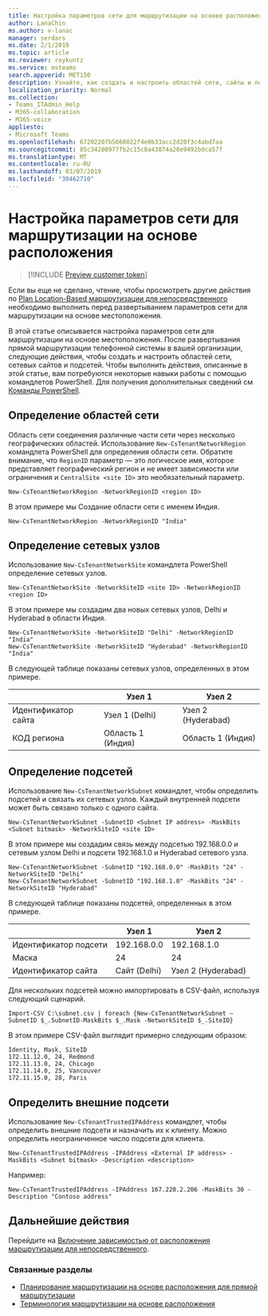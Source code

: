 ```yaml
---
title: Настройка параметров сети для маршрутизации на основе расположения
author: LanaChin
ms.author: v-lanac
manager: serdars
ms.date: 2/1/2019
ms.topic: article
ms.reviewer: roykuntz
ms.service: msteams
search.appverid: MET150
description: Узнайте, как создать и настроить областей сети, сайты и подсети для маршрутизации на основе расположения для прямой маршрутизации.
localization_priority: Normal
ms.collection:
- Teams_ITAdmin_Help
- M365-collaboration
- M365-voice
appliesto:
- Microsoft Teams
ms.openlocfilehash: 67202207b5668022f4e0b33acc2d20f3c4abd7aa
ms.sourcegitcommit: 85c34280977fb2c15c8a43874a20e9492bdca57f
ms.translationtype: MT
ms.contentlocale: ru-RU
ms.lasthandoff: 03/07/2019
ms.locfileid: "30462710"
---
```

# <a name="configure-network-settings-for-location-based-routing"></a>Настройка параметров сети для маршрутизации на основе расположения

> [!INCLUDE [Preview customer token](includes/preview-feature.md)] 

Если вы еще не сделано, чтение, чтобы просмотреть другие действия по [Plan Location-Based маршрутизации для непосредственного](location-based-routing-plan.md) необходимо выполнить перед развертыванием параметров сети для маршрутизации на основе местоположения.

В этой статье описывается настройка параметров сети для маршрутизации на основе местоположения. После развертывания прямой маршрутизации телефонной системы в вашей организации, следующие действия, чтобы создать и настроить областей сети, сетевых сайтов и подсетей. Чтобы выполнить действия, описанные в этой статье, вам потребуются некоторые навыки работы с помощью командлетов PowerShell. Для получения дополнительных сведений см [Команды PowerShell](teams-powershell-overview.md).

## <a name="define-network-regions"></a>Определение областей сети
 Область сети соединения различные части сети через несколько географических областей. Использование ``New-CsTenantNetworkRegion`` командлета PowerShell для определения области сети. Обратите внимание, что ``RegionID`` параметр — это логическое имя, которое представляет географический регион и не имеет зависимости или ограничения и ``CentralSite <site ID>`` это необязательный параметр. 

```
New-CsTenantNetworkRegion -NetworkRegionID <region ID>  
```

В этом примере мы Создание области сети с именем Индия. 
```
New-CsTenantNetworkRegion -NetworkRegionID "India"  
```

## <a name="define-network-sites"></a>Определение сетевых узлов

Использование ``New-CsTenantNetworkSite`` командлета PowerShell определение сетевых узлов. 

```
New-CsTenantNetworkSite -NetworkSiteID <site ID> -NetworkRegionID <region ID>
```
В этом примере мы создадим два новых сетевых узлов, Delhi и Hyderabad в области Индия. 
```
New-CsTenantNetworkSite -NetworkSiteID "Delhi" -NetworkRegionID "India" 
New-CsTenantNetworkSite -NetworkSiteID "Hyderabad" -NetworkRegionID "India" 
```
В следующей таблице показаны сетевых узлов, определенных в этом примере. 

||Узел 1 |Узел 2 |
|---------|---------|---------|
|Идентификатор сайта    |    Узел 1 (Delhi)     |  Узел 2 (Hyderabad)       |
|КОД региона  |     Область 1 (Индия)    |   Область 1 (Индия)      |

## <a name="define-network-subnets"></a>Определение подсетей

Использование ``New-CsTenantNetworkSubnet`` командлет, чтобы определить подсетей и связать их сетевых узлов. Каждый внутренней подсети может быть связано только с одного сайта. 
```
New-CsTenantNetworkSubnet -SubnetID <Subnet IP address> -MaskBits <Subnet bitmask> -NetworkSiteID <site ID> 
```
В этом примере мы создадим связь между подсетью 192.168.0.0 и сетевым узлом Delhi и подсети 192.168.1.0 и Hyderabad сетевого узла.
```
New-CsTenantNetworkSubnet -SubnetID "192.168.0.0" -MaskBits "24" -NetworkSiteID "Delhi" 
New-CsTenantNetworkSubnet -SubnetID "192.168.1.0" -MaskBits "24" -NetworkSiteID "Hyderabad" 
```
В следующей таблице показаны подсетей, определенных в этом примере. 

||Узел 1 |Узел 2 |
|---------|---------|---------|
|Идентификатор подсети   |    192.168.0.0     |  192.168.1.0     |
|Маска  |     24    |   24      |
|Идентификатор сайта  | Сайт (Delhi) | Узел 2 (Hyderabad) |

Для нескольких подсетей можно импортировать в CSV-файл, используя следующий сценарий.
```
Import-CSV C:\subnet.csv | foreach {New-CsTenantNetworkSubnet –SubnetID $_.SubnetID-MaskBits $_.Mask -NetworkSiteID $_.SiteID}  
```
В этом примере CSV-файл выглядит примерно следующим образом:
```
Identity, Mask, SiteID 
172.11.12.0, 24, Redmond 
172.11.13.0, 24, Chicago 
172.11.14.0, 25, Vancouver 
172.11.15.0, 28, Paris
```
## <a name="define-external-subnets"></a>Определить внешние подсети
Использование ``New-CsTenantTrustedIPAddress`` командлет, чтобы определить внешние подсети и назначить их к клиенту. Можно определить неограниченное число подсети для клиента. 
```
New-CsTenantTrustedIPAddress -IPAddress <External IP address> -MaskBits <Subnet bitmask> -Description <description> 
```
Например:
```
New-CsTenantTrustedIPAddress -IPAddress 167.220.2.206 -MaskBits 30 -Description "Contoso address"  
```

## <a name="next-steps"></a>Дальнейшие действия
Перейдите на [Включение зависимостью от расположения маршрутизации для непосредственного](location-based-routing-enable.md).

### <a name="related-topics"></a>Связанные разделы
- [Планирование маршрутизации на основе расположения для прямой маршрутизации](location-based-routing-plan.md)
- [Терминология маршрутизации на основе расположения](location-based-routing-terminology.md)
